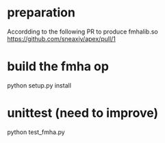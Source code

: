 # preparation
Accordding to the following PR to produce fmhalib.so
https://github.com/sneaxiy/apex/pull/1

# build the fmha op
python setup.py install

# unittest (need to improve)
python test_fmha.py
